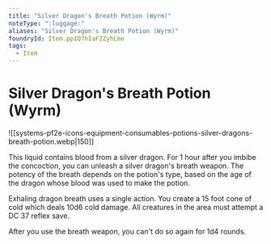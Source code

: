 ```yaml
---
title: "Silver Dragon's Breath Potion (Wyrm)"
noteType: ":luggage:"
aliases: "Silver Dragon's Breath Potion (Wyrm)"
foundryId: Item.ppIQ7hIaF2ZyhLme
tags:
  - Item
---
```


# Silver Dragon's Breath Potion (Wyrm)
![[systems-pf2e-icons-equipment-consumables-potions-silver-dragons-breath-potion.webp|150]]

This liquid contains blood from a silver dragon. For 1 hour after you imbibe the concoction, you can unleash a silver dragon's breath weapon. The potency of the breath depends on the potion's type, based on the age of the dragon whose blood was used to make the potion.

Exhaling dragon breath uses a single action. You create a 15 foot cone of cold which deals 10d6 cold damage. All creatures in the area must attempt a DC 37 reflex save.

After you use the breath weapon, you can't do so again for 1d4 rounds.

